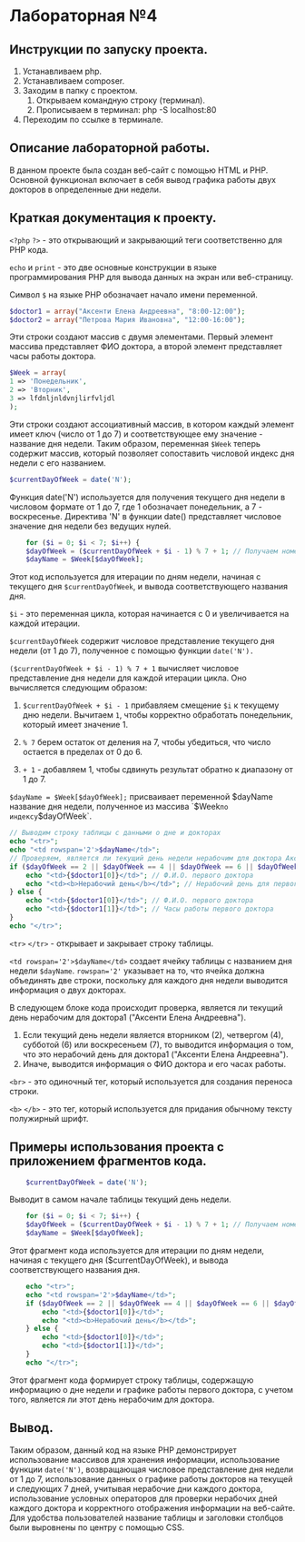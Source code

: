 # Лабораторная №4

## Инструкции по запуску проекта.
1. Устанавливаем php.
2. Устанавливаем сomposer. 
3. Заходим в папку с проектом.
    1. Открываем командную строку (терминал).
    2. Прописываем в терминал: php -S localhost:80
4. Переходим по ссылке в терминале.
## Описание лабораторной работы.
В данном проекте была создан веб-сайт с помощью HTML и PHP. Основной функционал включает в себя вывод графика работы двух докторов в определенные дни недели.
## Краткая документация к проекту.
`<?php` `?>` - это открывающий и закрывающий теги соответственно для PHP кода.

`echo` и `print` - это две основные конструкции в языке программирования PHP для вывода данных на экран или веб-страницу.

Символ `$` на языке PHP обозначает начало имени переменной.

```php
$doctor1 = array("Аксенти Елена Андреевна", "8:00-12:00");
$doctor2 = array("Петрова Мария Ивановна", "12:00-16:00");
```
Эти строки создают массив с двумя элементами. Первый элемент массива представляет ФИО доктора, а второй элемент представляет часы работы доктора. 

```php
$Week = array(
1 => 'Понедельник',
2 => 'Вторник',
3 => lfdnljnldvnjlirfvljdl
);
```
Эти строки создают ассоциативный массив, в котором каждый элемент имеет ключ (число от 1 до 7) и соответствующее ему значение - название дня недели. Таким образом, переменная `$Week` теперь содержит массив, который позволяет сопоставить числовой индекс дня недели с его названием.

```php
$currentDayOfWeek = date('N');
```
Функция date('N') используется для получения текущего дня недели в числовом формате от 1 до 7, где 1 обозначает понедельник, а 7 - воскресенье. Директива 'N' в функции date() представляет числовое значение дня недели без ведущих нулей.

```php
    for ($i = 0; $i < 7; $i++) {
    $dayOfWeek = ($currentDayOfWeek + $i - 1) % 7 + 1; // Получаем номер дня недели в пределах 1-7
    $dayName = $Week[$dayOfWeek];
```
Этот код используется для итерации по дням недели, начиная с текущего дня `$currentDayOfWeek`, и вывода соответствующего названия дня.

`$i` - это переменная цикла, которая начинается с 0 и увеличивается на каждой итерации.

`$currentDayOfWeek` содержит числовое представление текущего дня недели (от 1 до 7), полученное с помощью функции `date('N').`

`($currentDayOfWeek + $i - 1) % 7 + 1` вычисляет числовое представление дня недели для каждой итерации цикла. Оно вычисляется следующим образом:

1. `$currentDayOfWeek + $i - 1` прибавляем смещение `$i` к текущему дню недели. Вычитаем `1`, чтобы корректно обработать понедельник, который имеет значение 1.

2. `% 7` берем остаток от деления на 7, чтобы убедиться, что число остается в пределах от 0 до 6.

3. `+ 1` - добавляем 1, чтобы сдвинуть результат обратно к диапазону от 1 до 7.

`$dayName = $Week[$dayOfWeek];` присваивает переменной $dayName название дня недели, полученное из массива `$Week` по индексу `$dayOfWeek`.

```php
// Выводим строку таблицы с данными о дне и докторах
echo "<tr>";
echo "<td rowspan='2'>$dayName</td>";
// Проверяем, является ли текущий день недели нерабочим для доктора Аксенти Елена Андреевна
if ($dayOfWeek == 2 || $dayOfWeek == 4 || $dayOfWeek == 6 || $dayOfWeek == 7) {
    echo "<td>{$doctor1[0]}</td>"; // Ф.И.О. первого доктора
    echo "<td><b>Нерабочий день</b></td>"; // Нерабочий день для первого доктора
} else {
    echo "<td>{$doctor1[0]}</td>"; // Ф.И.О. первого доктора
    echo "<td>{$doctor1[1]}</td>"; // Часы работы первого доктора
}
echo "</tr>";
```
`<tr>` `</tr>` - открывает и закрывает строку таблицы.

`<td rowspan='2'>$dayName</td>` создает ячейку таблицы с названием дня недели `$dayName`. `rowspan='2'` указывает на то, что ячейка должна объединять две строки, поскольку для каждого дня недели выводится информация о двух докторах.

В следующем блоке кода происходит проверка, является ли текущий день нерабочим для доктора1 ("Аксенти Елена Андреевна").
1. Если текущий день недели является вторником (2), четвергом (4), субботой (6) или воскресеньем (7), то выводится информация о том, что это нерабочий день для доктора1 ("Аксенти Елена Андреевна").
2. Иначе, выводится информация о ФИО доктора и его часах работы.

`<br>` - это одиночный тег, который используется для создания переноса строки.

`<b>` `</b>` - это тег, который используется для придания обычному тексту полужирный шрифт.

## Примеры использования проекта с приложением фрагментов кода.
```php
    $currentDayOfWeek = date('N');
```
Bыводит в самом начале таблицы текущий день недели.
```php
    for ($i = 0; $i < 7; $i++) {
    $dayOfWeek = ($currentDayOfWeek + $i - 1) % 7 + 1; // Получаем номер дня недели в пределах 1-7
    $dayName = $Week[$dayOfWeek];
```
Этот фрагмент кода используется для итерации по дням недели, начиная с текущего дня ($currentDayOfWeek), и вывода соответствующего названия дня.
```php
    echo "<tr>";
    echo "<td rowspan='2'>$dayName</td>";
    if ($dayOfWeek == 2 || $dayOfWeek == 4 || $dayOfWeek == 6 || $dayOfWeek == 7) {
        echo "<td>{$doctor1[0]}</td>"; 
        echo "<td><b>Нерабочий день</b></td>"; 
    } else {
        echo "<td>{$doctor1[0]}</td>";
        echo "<td>{$doctor1[1]}</td>";
    }
    echo "</tr>";
```
Этот фрагмент кода формирует строку таблицы, содержащую информацию о дне недели и графике работы первого доктора, с учетом того, является ли этот день нерабочим для доктора.
## Вывод.
Таким образом, данный код на языке PHP демонстрирует использование массивов для хранения информации, использование функции `date('N')`, возвращающая числовое представление дня недели от 1 до 7, использование данных о графике работы докторов на текущей и следующих 7 дней, учитывая нерабочие дни каждого доктора, использование условных операторов для проверки нерабочих дней каждого доктора и корректного отображения информации на веб-сайте. Для удобства пользователей название таблицы и заголовки столбцов были выровнены по центру с помощью CSS.
